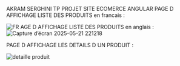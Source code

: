 AKRAM SERGHINI
TP PROJET SITE ECOMERCE ANGULAR 
PAGE D AFFICHAGE LISTE DES PRODUITS en francais : 


![FR](https://github.com/user-attachments/assets/fc455c37-2224-40ba-834f-e88b606b2df8)
  AGE D AFFICHAGE LISTE DES PRODUITS en anglais :
  ![Capture d’écran 2025-05-21 221218](https://github.com/user-attachments/assets/f02586e3-3e88-4dd9-af95-8889407dfb1b)

PAGE D AFFICHAGE LES DETAILS D UN PRODUIT : 

![detaille produit](https://github.com/user-attachments/assets/4a32cedf-af88-49bc-b9fa-08028ff4f7c1)
